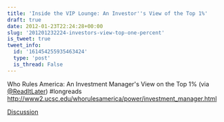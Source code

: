 ```yaml
---
title: 'Inside the VIP Lounge: An Investor''s View of the Top 1%'
draft: true
date: 2012-01-23T22:24:28+00:00
slug: '201201232224-investors-view-top-one-percent'
is_tweet: true
tweet_info:
  id: '161454255935463424'
  type: 'post'
  is_thread: False
---
```




Who Rules America: An Investment Manager's View on the Top 1% (via [@ReadItLater](https://x.com/ReadItLater)) #longreads <http://www2.ucsc.edu/whorulesamerica/power/investment_manager.html>

[Discussion](https://x.com/sytelus/status/161454255935463424)

